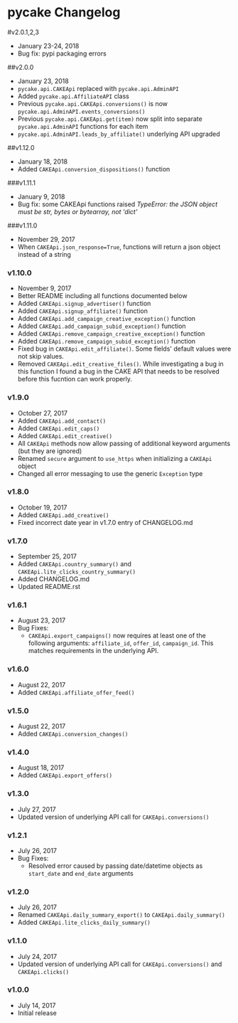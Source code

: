 # pycake Changelog

#v2.0.1,2,3
- January 23-24, 2018
- Bug fix: pypi packaging errors

##v2.0.0
- January 23, 2018
- `pycake.api.CAKEApi` replaced with `pycake.api.AdminAPI`
- Added `pycake.api.AffiliateAPI` class
- Previous `pycake.api.CAKEApi.conversions()` is now `pycake.api.AdminAPI.events_conversions()`
- Previous `pycake.api.CAKEApi.get(item)` now split into separate `pycake.api.AdminAPI` functions for each item
- `pycake.api.AdminAPI.leads_by_affiliate()` underlying API upgraded

##v1.12.0
- January 18, 2018
- Added `CAKEApi.conversion_dispositions()` function

###v1.11.1
- January 9, 2018
- Bug fix: some CAKEApi functions raised *TypeError: the JSON object must be str, bytes or bytearray, not 'dict'*

###v1.11.0
- November 29, 2017
- When `CAKEApi.json_response=True`, functions will return a json object instead of a string

### v1.10.0
- November 9, 2017
- Better README including all functions documented below
- Added `CAKEApi.signup_advertiser()` function
- Added `CAKEApi.signup_affiliate()` function
- Added `CAKEApi.add_campaign_creative_exception()` function
- Added `CAKEApi.add_campaign_subid_exception()` function
- Added `CAKEApi.remove_campaign_creative_exception()` function
- Added `CAKEApi.remove_campaign_subid_exception()` function
- Fixed bug in `CAKEApi.edit_affiliate()`. Some fields' default values were not skip values.
- Removed `CAKEApi.edit_creative_files()`. While investigating a bug in this function I found a bug in the CAKE API that needs to be resolved before this fucntion can work properly. 

### v1.9.0
- October 27, 2017
- Added `CAKEApi.add_contact()`
- Added `CAKEApi.edit_caps()`
- Added `CAKEApi.edit_creative()`
- All `CAKEApi` methods now allow passing of additional keyword arguments (but they are ignored)
- Renamed `secure` argument to `use_https` when initializing a `CAKEApi` object
- Changed all error messaging to use the generic `Exception` type


### v1.8.0
- October 19, 2017
- Added `CAKEApi.add_creative()`
- Fixed incorrect date year in v1.7.0 entry of CHANGELOG.md

### v1.7.0
- September 25, 2017
- Added `CAKEApi.country_summary()` and `CAKEApi.lite_clicks_country_summary()`
- Added CHANGELOG.md
- Updated README.rst

### v1.6.1
- August 23, 2017
- Bug Fixes:
    - `CAKEApi.export_campaigns()` now requires at least one of the following arguments: `affiliate_id`, `offer_id`, `campaign_id`. This matches requirements in the underlying API.

### v1.6.0
- August 22, 2017
- Added `CAKEApi.affiliate_offer_feed()`

### v1.5.0
- August 22, 2017
- Added `CAKEApi.conversion_changes()`

### v1.4.0
- August 18, 2017
- Added `CAKEApi.export_offers()`

### v1.3.0
- July 27, 2017
- Updated version of underlying API call for `CAKEApi.conversions()`

### v1.2.1
- July 26, 2017
- Bug Fixes:
    - Resolved error caused by passing date/datetime objects as `start_date` and `end_date` arguments

### v1.2.0
- July 26, 2017
- Renamed `CAKEApi.daily_summary_export()` to `CAKEApi.daily_summary()`
- Added `CAKEApi.lite_clicks_daily_summary()`

### v1.1.0
- July 24, 2017
- Updated version of underlying API call for `CAKEApi.conversions()` and `CAKEApi.clicks()`

### v1.0.0
- July 14, 2017
- Initial release